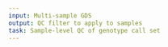 ```yaml
---
input: Multi-sample GDS
output: QC filter to apply to samples
task: Sample-level QC of genotype call set
---
```

